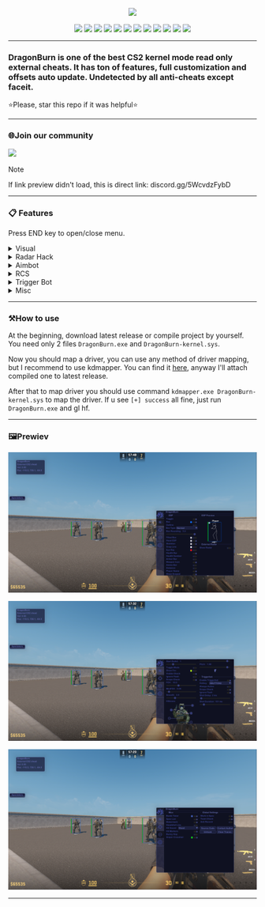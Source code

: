 <p align="center">
<img src="logo.png">
</p>
<p align="center">
  <img src="https://img.shields.io/badge/C%2B%2B-00599C?style=for-the-badge&logo=c%2B%2B&logoColor=white">
  <img src="https://img.shields.io/badge/Visual_Studio-5C2D91?style=for-the-badge&logo=visual%20studio&logoColor=white">
  <img src="https://img.shields.io/badge/Windows-0078D6?style=for-the-badge&logo=windows&logoColor=white">
  <img src="https://img.shields.io/badge/build-passing-76B900?style=for-the-badge&logo=&logoColor=whit">
  <img src="https://img.shields.io/badge/tests-100/100-76B900?style=for-the-badge&logo=&logoColor=whit">
  <img src="https://img.shields.io/badge/code quality-A-76B900?style=for-the-badge&logo=&logoColor=whit">
  <img src="https://img.shields.io/badge/license-MIT-blue?style=for-the-badge&logo=&logoColor=whit">
  <img src="https://img.shields.io/badge/DragonBurn-v2.0.0.0-blue?style=for-the-badge&logo=&logoColor=whit">
  <img src="https://img.shields.io/badge/CS2-000000?style=for-the-badge&logo=counter-strike&logoColor=white">
  <img src="https://img.shields.io/badge/Kernel mode-28004D?style=for-the-badge&logo=webdriverio&logoColor=FFFFFF">
  <img src="https://img.shields.io/badge/offsets auto update-D06B57?style=for-the-badge&logo=databricks&logoColor=FFFFFF">
  <img src="https://img.shields.io/badge/undetected-03C75A?style=for-the-badge&logo=ticktick&logoColor=FFFFFF">

</p>

---
### DragonBurn is one of the best CS2 kernel mode read only external cheats. It has ton of features, full customization and offsets auto update. Undetected by all anti-cheats except faceit.
⭐Please, star this repo if it was helpful⭐

---
### 🌐Join our community
<a href="https://discord.gg/5WcvdzFybD"><img src="https://invidget.switchblade.xyz/5WcvdzFybD"></a>

> [!NOTE]  
> If link preview didn't load, this is direct link:  discord.gg/5WcvdzFybD 
---
### 📋 Features
Press END key to open/close menu.
<details>
<summary>Visual</summary>
  
- Box ESP
- Box Type
- Box Rounding
- Filled Box ESP
- Gradient Filled Box ESP
- Skeleton
- Snap Line
- Visual Color
- Eye Ray
- Health Bar
- Armor Bar
- Weapon
- Ammo
- Distance
- Name
- Scoped
- AWP Crosshair
- Visual Preview
- etc
</details>

<details>
<summary>Radar Hack</summary>
  
- Point Size
- Proportion
- Range
- Alpha
</details>

<details>
<summary>Aimbot</summary>
  
- Start Bullet
- Aim Lock
- Draw Fov
- Visible Check
- Flash Check
- Scope Check
- FOV
- Smooth
- Multi Hitboxes Selection
</details>

<details>
<summary>RCS</summary>
  
- Yaw
- Pitch
- Preview
</details>

<details>
<summary>Trigger Bot</summary>
  
- Scope Check
- Flash Check
- Shot Delay
- Shot Duration
</details>

<details>
<summary>Misc</summary>
  
- Bomb Timer
- Bunny Hop
- Head Line
- Hit Sound
- Hit Markers
- Spectator list
- Watermark
- Anti Record
</details>

---
### ⚒How to use
At the beginning, download latest release or compile project by yourself. You need only 2 files `DragonBurn.exe` and `DragonBurn-kernel.sys`.

Now you should map a driver, you can use any method of driver mapping, but I recommend to use kdmapper. You can find it [here](https://github.com/TheCruZ/kdmapper), anyway I'll attach compiled one to latest release.

After that to map driver you should use command `kdmapper.exe DragonBurn-kernel.sys` to map the driver. If u see `[+] success` all fine, just run `DragonBurn.exe` and gl hf.

---
### 🖼️Prewiev

<p align="center">
<img src="imgs/img.png">
</p>

<p align="center">
<img src="imgs/img1.png">
</p>

<p align="center">
<img src="imgs/img2.png">
</p>

---
